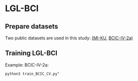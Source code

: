 # LGL-BCI

## Prepare datasets
Two public datasets are used in this study:
[(MI-KU](https://min2net.github.io/docs/preprocessing/OpenBMI/),
[BCIC-IV-2a)](https://min2net.github.io/docs/preprocessing/BCIC2a/)

## Training LGL-BCI

Example: BCIC-IV-2a:

```
python3 train_BCIC_CV.py"
```

 
